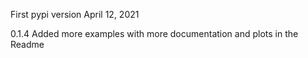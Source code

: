 First pypi version April 12, 2021

0.1.4 
Added more examples with more documentation and plots in the Readme

